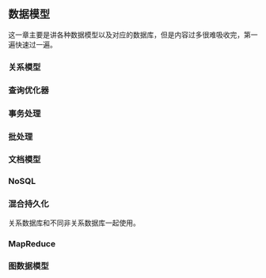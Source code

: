 ## 数据模型

这一章主要是讲各种数据模型以及对应的数据库，但是内容过多很难吸收完，第一遍快速过一遍。

### 关系模型

### 查询优化器

### 事务处理

### 批处理

### 文档模型

### NoSQL

### 混合持久化

关系数据库和不同非关系数据库一起使用。

### MapReduce

### 图数据模型

